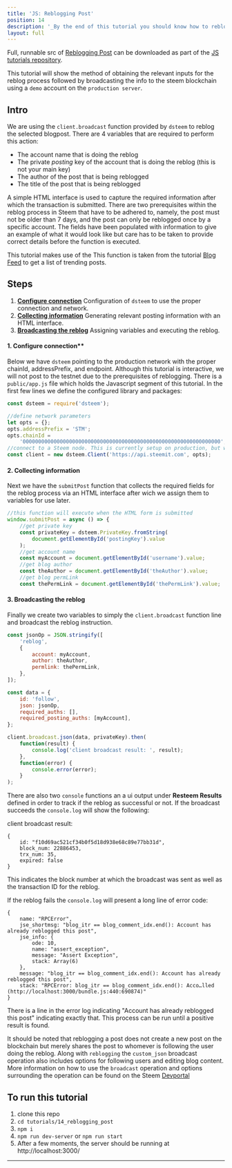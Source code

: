 ```yaml
---
title: 'JS: Reblogging Post'
position: 14
description: '_By the end of this tutorial you should know how to reblog (resteem) a blog from steem_'
layout: full
---              
```

<span class="fa-pull-left top-of-tutorial-repo-link"><span class="first-word">Full</span>, runnable src of [Reblogging Post](https://github.com/steemit/devportal-tutorials-js/tree/master/tutorials/14_reblogging_post) can be downloaded as part of the [JS tutorials repository](https://github.com/steemit/devportal-tutorials-js).</span>
<br>



This tutorial will show the method of obtaining the relevant inputs for the reblog process followed by broadcasting the info to the steem blockchain using a `demo` account on the `production server`.

## Intro

We are using the `client.broadcast` function provided by `dsteem` to reblog the selected blogpost. There are 4 variables that are required to perform this action:

*   The account name that is doing the reblog
*   The private _posting_ key of the account that is doing the reblog (this is not your main key)
*   The author of the post that is being reblogged
*   The title of the post that is being reblogged

A simple HTML interface is used to capture the required information after which the transaction is submitted. There are two prerequisites within the reblog process in Steem that have to be adhered to, namely, the post must not be older than 7 days, and the post can only be reblogged once by a specific account. The fields have been populated with information to give an example of what it would look like but care has to be taken to provide correct details before the function is executed.

This tutorial makes use of the This function is taken from the tutorial [Blog Feed](https://github.com/steemit/devportal-tutorials-js/blob/master/tutorials/01_blog_feed/) to get a list of trending posts.

## Steps

1.  [**Configure connection**](#configure_connection) Configuration of `dsteem` to use the proper connection and network.
2.  [**Collecting information**](#collecting_information) Generating relevant posting information with an HTML interface.
3.  [**Broadcasting the reblog**](#broadcasting_the_reblog) Assigning variables and executing the reblog.

#### 1. Configure connection\*\*<a name="configure_connection"></a>

Below we have `dsteem` pointing to the production network with the proper chainId, addressPrefix, and endpoint. Although this tutorial is interactive, we will not post to the testnet due to the prerequisites of reblogging.
There is a `public/app.js` file which holds the Javascript segment of this tutorial. In the first few lines we define the configured library and packages:

```javascript
const dsteem = require('dsteem');

//define network parameters
let opts = {};
opts.addressPrefix = 'STM';
opts.chainId =
    '0000000000000000000000000000000000000000000000000000000000000000';
//connect to a Steem node. This is currently setup on production, but we recommend using a testnet like https://testnet.steem.vc
const client = new dsteem.Client('https://api.steemit.com', opts);
```

#### 2. Collecting information<a name="collecting_information"></a>

Next we have the `submitPost` function that collects the required fields for the reblog process via an HTML interface
after wich we assign them to variables for use later.

```javascript
//this function will execute when the HTML form is submitted
window.submitPost = async () => {
    //get private key
    const privateKey = dsteem.PrivateKey.fromString(
        document.getElementById('postingKey').value
    );
    //get account name
    const myAccount = document.getElementById('username').value;
    //get blog author
    const theAuthor = document.getElementById('theAuthor').value;
    //get blog permLink
    const thePermLink = document.getElementById('thePermLink').value;
```

#### 3. Broadcasting the reblog<a name="broadcasting_the_reblog"></a>

Finally we create two variables to simply the `client.broadcast` function line and broadcast the reblog instruction.

```javascript
const jsonOp = JSON.stringify([
    'reblog',
    {
        account: myAccount,
        author: theAuthor,
        permlink: thePermLink,
    },
]);

const data = {
    id: 'follow',
    json: jsonOp,
    required_auths: [],
    required_posting_auths: [myAccount],
};

client.broadcast.json(data, privateKey).then(
    function(result) {
        console.log('client broadcast result: ', result);
    },
    function(error) {
        console.error(error);
    }
);
```

There are also two `console` functions an a ui output under **Resteem Results** defined in order to track if the reblog
as successful or not. If the broadcast succeeds the `console.log` will show the following:

client broadcast result:

```
{
    id: "f10d69ac521cf34b0f5d18d938e68c89e77bb31d",
    block_num: 22886453,
    trx_num: 35,
    expired: false
}
```

This indicates the block number at which the broadcast was sent as well as the transaction ID for the reblog.

If the reblog fails the `console.log` will present a long line of error code:

```
{
    name: "RPCError",
    jse_shortmsg: "blog_itr == blog_comment_idx.end(): Account has already reblogged this post",
    jse_info: {
        ode: 10,
        name: "assert_exception",
        message: "Assert Exception",
        stack: Array(6)
    },
    message: "blog_itr == blog_comment_idx.end(): Account has already reblogged this post",
    stack: "RPCError: blog_itr == blog_comment_idx.end(): Acco…lled (http://localhost:3000/bundle.js:440:690874)"
}
```

There is a line in the error log indicating "Account has already reblogged this post" indicating exactly that. This process can be run until a positive result is found.

It should be noted that reblogging a post does not create a new post on the blockchain but merely shares the post to whomever is following the user doing the reblog. Along with `reblogging` the `custom_json` broadcast operation also includes options for following users and editing blog content. More information on how to use the `broadcast` operation and options surrounding the operation can be found on the Steem [Devportal](https://developers.steem.io/apidefinitions/#apidefinitions-broadcast-ops-comment)

## To run this tutorial

1.  clone this repo
2.  `cd tutorials/14_reblogging_post`
3.  `npm i`
4.  `npm run dev-server` or `npm run start`
5.  After a few moments, the server should be running at http://localhost:3000/

---
